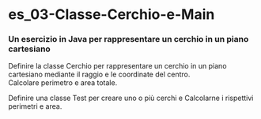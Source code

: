 # es_03-Classe-Cerchio-e-Main
### Un esercizio in Java per rappresentare un cerchio in un piano cartesiano

Definire la classe Cerchio per rappresentare un cerchio in un piano cartesiano mediante il raggio e le coordinate del centro.
<br> Calcolare perimetro e area totale.

Definire una classe Test per creare uno o più cerchi e Calcolarne i rispettivi perimetri e area.
